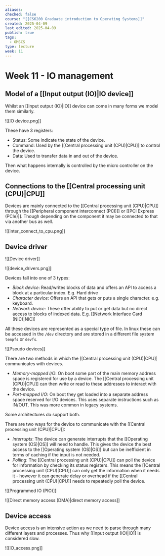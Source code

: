 ```yaml
---
aliases: 
checked: false
course: "[[CS6200 Graduate introduction to Operating Systems]]"
created: 2025-04-09
last_edited: 2025-04-09
publish: true
tags:
  - OMSCS
type: lecture
week: 11
---
```

# Week 11 - IO management

## Model of a [[Input output (IO)|IO device]]

Whilst an [[Input output (IO)|IO]] device can come in many forms we model them similarly.

![[IO device.png]]

These have 3 registers:
- Status: Some indicate the state of the device.
- Command: Used by the [[Central processing unit (CPU)|CPU]] to control the device.
- Data: Used to transfer data in and out of the device.

 Then what happens internally is controlled by the micro controller on the device. 

## Connections to the [[Central processing unit (CPU)|CPU]]

Devices are mainly connected to the [[Central processing unit (CPU)|CPU]] through the [[Peripheral component interconnect (PCI)]] or [[PCI Express (PCIe)]]. Though depending on the component it may be connected to that via another bus as well.

![[inter_connect_to_cpu.png]]

## Device driver

![[Device driver]]

![[device_drivers.png]]

Devices fall into one of 3 types:
- *Block device*: Read/writes blocks of data and offers an API to access a block at a particular index. E.g. Hard drive
- *Character device*: Offers an API that gets or puts a single character. e.g. keyboard.
- *Network device*: These offer ability to put or get data but no direct access to blocks of indexed data. E.g. [[Network Interface Card (NIC)|NIC]]

All these devices are represented as a special type of file. In linux these can be accessed in the `/dev` directory and are stored in a different file system `tempfs` or `devfs`.

![[Pseudo devices]]

There are two methods in which the [[Central processing unit (CPU)|CPU]] communicates with devices.

- *Memory-mapped I/O*: On boot some part of the main memory address space is registered for use by a device. The [[Central processing unit (CPU)|CPU]] can then write or read to these addresses to interact with the device.
- *Port-mapped I/O*: On boot they get loaded into a separate address space reserved for I/O devices. This uses separate instructions such as IN/OUT. This was more common in legacy systems.

Some architectures do support both. 

There are two ways for the device to communicate with the [[Central processing unit (CPU)|CPU]]:

- *Interrupts*: The device can generate interrupts that the [[Operating system (OS)|OS]] will need to handle. This gives the device the best access to the [[Operating system (OS)|OS]] but can be inefficient in terms of caching if the input is not needed.
- *Polling*: The [[Central processing unit (CPU)|CPU]] can poll the device for information by checking its status registers. This means the [[Central processing unit (CPU)|CPU]] can only get the information when it needs it - however it can generate delay or overhead if the [[Central processing unit (CPU)|CPU]] needs to repeatedly poll the device.

![[Programmed IO (PIO)]]

![[Direct memory access (DMA)|direct memory access]]

## Device access

Device access is an intensive action as we need to parse through many different layers and processes. Thus why [[Input output (IO)|IO]] is considered slow.

![[IO_access.png]]

